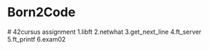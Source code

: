 # Born2Code

\# 42cursus assignment
1.libft
2.netwhat
3.get_next_line
4.ft_server
5.ft_printf
6.exam02

